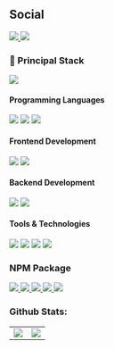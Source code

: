 ## Social
<p>
  <a href="https://youtube.com/c/AdrianCraft07">
    <img src="https://img.shields.io/youtube/channel/subscribers/UCSJAPPOzlybP_xSJj-E5W3w?color=%23FF0000&logo=youtube&logoColor=FF0000&style=for-the-badge">
  </a>
  <a href="https://agacraft.ga">
    <img src="https://img.shields.io/badge/-My%20WEB-FF0000?style=for-the-badge">
  </a>
</p>
<h3>
  🚀 Principal Stack
</h3> 
<p>
  <img src="https://img.shields.io/badge/Node.js-339933?style=for-the-badge&logo=nodedotjs&logoColor=white">
</p>
  
<h4>Programming Languages</h4>
<p>
  <img src="https://img.shields.io/badge/JavaScript-F7DF1E?style=for-the-badge&logo=javascript&logoColor=black">
  <img src="https://img.shields.io/badge/Python-00cc22?style=for-the-badge&logo=python">
  <img src="https://img.shields.io/badge/Java-AAAAAA?style=for-the-badge">
</p>
<h4>Frontend Development</h4>
<p>
  <img src="https://img.shields.io/badge/HTML5-E34F26?style=for-the-badge&logo=html5&logoColor=white">
  <img src="https://img.shields.io/badge/CSS3-1572B6?style=for-the-badge&logo=css3&logoColor=white">
</p>
<h4>Backend Development</h4>
<p>
  <img src="https://img.shields.io/badge/Node.js-339933?style=for-the-badge&logo=nodedotjs&logoColor=white">
  <img src="https://img.shields.io/badge/Express.js-000000?style=for-the-badge&logo=express&logoColor=white">
</p>
<h4>Tools & Technologies</h4>
<p>
  <img src="https://img.shields.io/badge/Git-F05032?style=for-the-badge&logo=git&logoColor=white">
  <img src="https://img.shields.io/badge/GitHub-100000?style=for-the-badge&logo=github&logoColor=white">
  <img src="ttps://img.shields.io/badge/Postman-FF6C37?style=for-the-badge&logo=Postman&logoColor=white">
  <img src="https://img.shields.io/badge/Heroku-430098?style=for-the-badge&logo=heroku&logoColor=white">
</p>

### NPM Package
<p>
  <a href="https://www.npmjs.com/package/@agacraft/http" target="_blank">
    <img src="https://img.shields.io/npm/v/@agacraft/http?style=for-the-badge&color=%23ff0000&label=%40agacraft%2Fhttp&logo=npm&style=flat-square">
  </a>
  <a href="https://www.npmjs.com/package/@agacraft/extension" target="_blank">
    <img src="https://img.shields.io/npm/v/@agacraft/extension?style=for-the-badge&color=%23ff0000&label=%40agacraft%2Fextension&logo=npm&style=flat-square">
  </a>
  <a href="https://www.npmjs.com/package/@agacraft/fs" target="_blank">
    <img src="https://img.shields.io/npm/v/@agacraft/fs?style=for-the-badge&color=%23ff0000&label=%40agacraft%2Ffs&logo=npm&style=flat-square">
  </a>
  <a href="https://www.npmjs.com/package/@agacraft/classes" target="_blank">
    <img src="https://img.shields.io/npm/v/@agacraft/classes?style=for-the-badge&color=%23ff0000&label=%40agacraft%2Fclasses&logo=npm&style=flat-square">
  </a>
  <a href="https://www.npmjs.com/package/@agacraft/functions" target="_blank">
    <img src="https://img.shields.io/npm/v/@agacraft/functions?style=for-the-badge&color=%23ff0000&label=%40agacraft%2Ffunctions&logo=npm&style=flat-square">
  </a>
</p>

### Github Stats:

<table>
  <tr>
    <td valign="top">
      <img src="https://github-readme-stats.vercel.app/api/top-langs/?username=AdrianCraft07&card_width=450em&title_color=FF0000&text_color=CC0000&icon_color=FF0000&bg_color=00000000&border_color=FF0000"/>
    </td>
    <td valign="top">
      <img src="https://github-readme-stats.vercel.app/api?username=AdrianCraft07&show_icons=true&&count_private=true&include_all_commits=true&hide_stars=true&title_color=FF0000&text_color=CC0000&icon_color=FF0000&bg_color=0d111700&border_color=FF0000" />
    </td>
  </tr>
</table>
